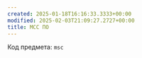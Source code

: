 ```yaml
---
created: 2025-01-18T16:16:33.3333+00:00
modified: 2025-02-03T21:09:27.2727+00:00
title: МСС ПО
---
```

Код предмета: `msc`